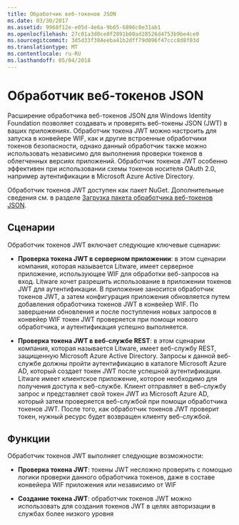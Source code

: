 ```yaml
---
title: Обработчик веб-токенов JSON
ms.date: 03/30/2017
ms.assetid: 9968f12e-e05d-4e6a-9b65-6896c0e31ab1
ms.openlocfilehash: 27c01a3d0ce0f2891b00ad28526d4753b9be4ce0
ms.sourcegitcommit: 3d5d33f384eeba41b2dff79d096f47ccc8d8f03d
ms.translationtype: MT
ms.contentlocale: ru-RU
ms.lasthandoff: 05/04/2018
---
```

# <a name="json-web-token-handler"></a>Обработчик веб-токенов JSON
Расширение обработчика веб-токенов JSON для Windows Identity Foundation позволяет создавать и проверять веб-токены JSON (JWT) в ваших приложениях. Обработчик токена JWT можно настроить для запуска в конвейере WIF, как и другие встроенные обработчики токенов безопасности, однако данный обработчик также можно использовать независимо для выполнения проверки токенов в облегченных версиях приложений. Обработчик токенов JWT особенно эффективен при использовании схемы токенов носителя OAuth 2.0, например аутентификации в Microsoft Azure Active Directory.  
  
 Обработчик токенов JWT доступен как пакет NuGet. Дополнительные сведения см. в разделе [Загрузка пакета обработчика веб-токенов JSON](../../../docs/framework/security/downloading-the-json-web-token-handler-package.md).  
  
## <a name="scenarios"></a>Сценарии  
 Обработчик токенов JWT включает следующие ключевые сценарии:  
  
-   **Проверка токена JWT в серверном приложении**: в этом сценарии компания, которая называется Litware, имеет серверное приложение, использующее WIF для обработки веб-запросов на вход. Litware хочет разрешить использование в приложении токенов JWT для аутентификации. В приложение заносится обработчик токенов JWT, а затем конфигурация приложения обновляется путем добавления обработчика токенов JWT в конвейер WIF. По завершении обновления и после поступления новых запросов в конвейер WIF токен JWT проверяется при помощи нового обработчика, и аутентификация успешно выполняется.  
  
-   **Проверка токена JWT в веб-службе REST**: в этом сценарии компания, которая называется Litware, имеет веб-службу REST, защищенную Microsoft Azure Active Directory. Запросы к данной веб-службе должны пройти аутентификацию в каталоге Microsoft Azure AD, который создает токен JWT после успешной аутентификации. Litware имеет клиентское приложение, которое необходимо для получения доступа к веб-службе. Клиент отправляет в веб-службу запрос и представляет свой токен JWT из Microsoft Azure AD, который затем проверяется веб-службой при помощи обработчика токенов JWT. После того, как обработчик токенов JWT проверит токен, нужный ресурс будет возвращен клиенту веб-службой.  
  
## <a name="features"></a>Функции  
 Обработчик токенов JWT выполняет следующие возможности:  
  
-   **Проверка токена JWT**: токены JWT несложно проверить с помощью логики проверки данного обработчика токенов, даже в составе конвейера WIF приложения или независимо от WIF  
  
-   **Создание токена JWT**: обработчик токенов JWT можно использовать для создания токенов JWT в целях авторизации в службах более низкого уровня
